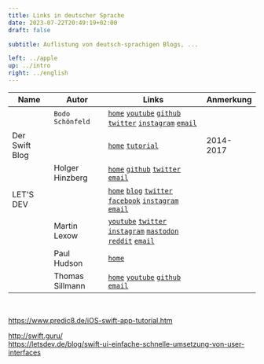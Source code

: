 ```yaml
---
title: Links in deutscher Sprache
date: 2023-07-22T20:49:19+02:00
draft: false

subtitle: Auflistung von deutsch-sprachigen Blogs, ... 

left: ../apple
up: ../intro
right: ../english
---
```


| Name | Autor | Links | Anmerkung |
| --- | --- | --- | --- |
| | `Bodo Schönfeld` | [`home`](https://bodo-schoenfeld.de) [`youtube`](https://www.youtube.com/@BodoSchoenfeld) [`github`](https://github.com/niftycode) [`twitter`](https://twitter.com/xernblog) [`instagram`](https://www.instagram.com/navertoc) [`email`](mailto:tee@bodo-schoenfeld.de) | |
 | Der Swift Blog | | [`home`](http://www.swift-blog.de) [`tutorial`](http://www.swift-blog.de/swift-lernen) | 2014-2017 |  
| | Holger Hinzberg | [`home`](http://hinzberg.de/software/swift) [`github`](https://github.com/CocoaCoding) [`twitter`](https://twitter.com/TalkingCode) [`email`](mailto:holger@hinzberg.de) | |
| LET'S DEV | | [`home`](https://letsdev.de) [`blog`](https://letsdev.de/blog) [`twitter`](https://twitter.com/letsdev) [`facebook`](https://www.facebook.com/letsdev) [`instagram`](https://www.instagram.com/letsdev.de) [`email`](mailto:contact@letsdev.de) | |
| | Martin Lexow | [`youtube`](https://youtube.com/c/martinlexow) [`twitter`](https://twitter.com/martinlexow) [`instagram`](https://instagram.com/martinlexow) [`mastodon`](https://mastodon.social/@martinlexow) [`reddit`](https://www.reddit.com/r/appahead/new) [`email`](mailto:martin@ixeau.com) | |  
| | Paul Hudson | [`home`](https://www.hackingwithswift.com/read/de) | |  
| | Thomas Sillmann | [`home`](http://www.thomassillmann.de) [`youtube`](https://www.youtube.com/user/Sillivan1988) [`github`](https://github.com/Sillivan88) [`email`](mailto:contact@thomassillmann.de) | |  
  
<br>

<!--
  Template for links in table
  | Name | Autor | Links | Anmerkung |
  | | | | |
  [`home`]() [`blog`]() [`youtube`]() [`github`]() [`twitter`]() [`facebook`]() [`instagram`]() [`email`](mailto:)
--> 

<!--
  | | | | |
  [`home`]() [`blog`]() [`youtube`]() [`github`]() [`twitter`]() [`facebook`]() [`instagram`]() [`email`]
  | | | | |
  [`home`]() [`blog`]() [`youtube`]() [`github`]() [`twitter`]() [`facebook`]() [`instagram`]() [`email`]
  | | | | |
  [`home`]() [`blog`]() [`youtube`]() [`github`]() [`twitter`]() [`facebook`]() [`instagram`]() [`email`]
-->



https://www.predic8.de/iOS-swift-app-tutorial.htm <br>


http://swift.guru/ <br>
https://letsdev.de/blog/swift-ui-einfache-schnelle-umsetzung-von-user-interfaces <br>

